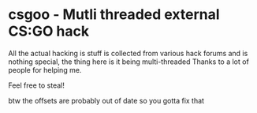 # csgoo - Mutli threaded external CS:GO hack

All the actual hacking is stuff is collected from various hack forums and is nothing special, the thing here is it being multi-threaded
Thanks to a lot of people for helping me.

Feel free to steal!

btw the offsets are probably out of date so you gotta fix that
